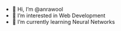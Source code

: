 - 👋 Hi, I’m @anrawool
- 👀 I’m interested in Web Development
- 🌱 I’m currently learning Neural Networks

<!---
anrawool/anrawool is a ✨ special ✨ repository because its `README.md` (this file) appears on your GitHub profile.
You can click the Preview link to take a look at your changes.
--->

